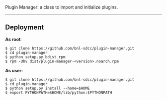Plugin Manager: a class to import and initialize plugins.

---
Deployment
---

**As root**:

    $ git clone https://github.com/bnl-sdcc/plugin-manager.git
    $ cd plugin-manager
    $ python setup.py bdist_rpm
    $ rpm -Uhv dist/plugin-manager-<version>.noarch.rpm

**As user:**

    $ git clone https://github.com/bnl-sdcc/plugin-manager.git
    $ cd plugin-manager
    $ python setup.py install --home=$HOME
    $ export PYTHONPATH=$HOME/lib/python:$PYTHONPATH


